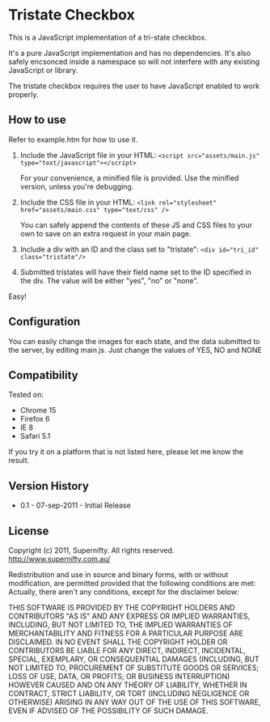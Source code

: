 Tristate Checkbox
=================
This is a JavaScript implementation of a tri-state checkbox.

It's a pure JavaScript implementation and has no dependencies.
It's also safely encsonced inside a namespace so will not interfere with any existing JavaScript or library.

The tristate checkbox requires the user to have JavaScript enabled to work properly.

How to use
----------
Refer to example.htm for how to use it.

1.  Include the JavaScript file in your HTML:
    `<script src="assets/main.js" type="text/javascript"></script>`

    For your convenience, a minified file is provided. Use the minified version, unless you're debugging.

2.  Include the CSS file in your HTML:
    `<link rel="stylesheet" href="assets/main.css" type="text/css" />`

    You can safely append the contents of these JS and CSS files to your own to save on an extra request in your main page.

3.  Include a div with an ID and the class set to "tristate":
    `<div id="tri_id" class="tristate"/>`

4.  Submitted tristates will have their field name set to the ID specified in the div. The value will be either "yes", "no" or "none".

Easy!

Configuration
-------------
You can easily change the images for each state, and the data submitted to the server, by editing main.js.
Just change the values of YES, NO and NONE

Compatibility
-------------
Tested on:

*   Chrome 15
*   Firefox 6
*   IE 8
*   Safari 5.1

If you try it on a platform that is not listed here, please let me know the result.

Version History
---------------
*   0.1 - 07-sep-2011 - Initial Release

License
-------
Copyright (c) 2011, Supernifty.
All rights reserved.
http://www.supernifty.com.au/

Redistribution and use in source and binary forms, with or without modification, are permitted provided that the following conditions are met:
Actually, there aren't any conditions, except for the disclaimer below:

THIS SOFTWARE IS PROVIDED BY THE COPYRIGHT HOLDERS AND CONTRIBUTORS "AS IS" AND ANY EXPRESS OR IMPLIED WARRANTIES, INCLUDING, BUT NOT LIMITED TO, THE IMPLIED WARRANTIES OF MERCHANTABILITY AND FITNESS FOR A PARTICULAR PURPOSE ARE DISCLAIMED. IN NO EVENT SHALL THE COPYRIGHT HOLDER OR CONTRIBUTORS BE LIABLE FOR ANY DIRECT, INDIRECT, INCIDENTAL, SPECIAL, EXEMPLARY, OR CONSEQUENTIAL DAMAGES (INCLUDING, BUT NOT LIMITED TO, PROCUREMENT OF SUBSTITUTE GOODS OR SERVICES; LOSS OF USE, DATA, OR PROFITS; OR BUSINESS INTERRUPTION) HOWEVER CAUSED AND ON ANY THEORY OF LIABILITY, WHETHER IN CONTRACT, STRICT LIABILITY, OR TORT (INCLUDING NEGLIGENCE OR OTHERWISE) ARISING IN ANY WAY OUT OF THE USE OF THIS SOFTWARE, EVEN IF ADVISED OF THE POSSIBILITY OF SUCH DAMAGE.

